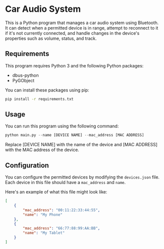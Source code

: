# Car Audio System

This is a Python program that manages a car audio system using Bluetooth. It can detect when a permitted device is in range, attempt to reconnect to it if it's not currently connected, and handle changes in the device's properties such as volume, status, and track.

## Requirements

This program requires Python 3 and the following Python packages:

- dbus-python
- PyGObject

You can install these packages using pip:

```bash
pip install -r requirements.txt
```

## Usage 

 You can run this program using the following command:

```python
python main.py --name [DEVICE NAME] --mac_address [MAC ADDRESS]
```


Replace [DEVICE NAME] with the name of the device and [MAC ADDRESS] with the MAC address of the device.

## Configuration

You can configure the permitted devices by modifying the `devices.json` file. Each device in this file should have a `mac_address` and `name`.

Here's an example of what this file might look like:

```json
[
    {
        "mac_address": "00:11:22:33:44:55",
        "name": "My Phone"
    },
    {
        "mac_address": "66:77:88:99:AA:BB",
        "name": "My Tablet"
    }
]
```